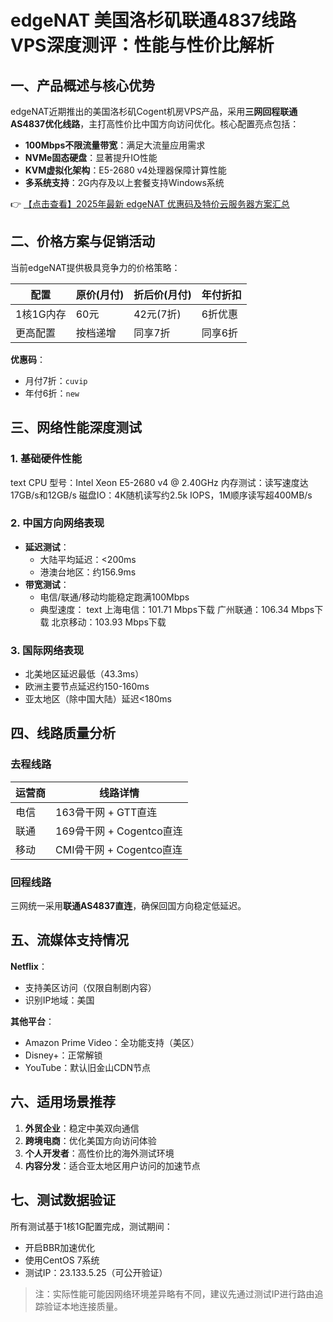 # edgeNAT 美国洛杉矶联通4837线路VPS深度测评：性能与性价比解析

## 一、产品概述与核心优势

edgeNAT近期推出的美国洛杉矶Cogent机房VPS产品，采用**三网回程联通AS4837优化线路**，主打高性价比中国方向访问优化。核心配置亮点包括：

- **100Mbps不限流量带宽**：满足大流量应用需求
- **NVMe固态硬盘**：显著提升IO性能
- **KVM虚拟化架构**：E5-2680 v4处理器保障计算性能
- **多系统支持**：2G内存及以上套餐支持Windows系统

👉 [【点击查看】2025年最新 edgeNAT 优惠码及特价云服务器方案汇总](https://bit.ly/edgenat)

## 二、价格方案与促销活动

当前edgeNAT提供极具竞争力的价格策略：

| 配置       | 原价(月付) | 折后价(月付) | 年付折扣 |
|------------|------------|--------------|----------|
| 1核1G内存  | 60元       | 42元(7折)    | 6折优惠  |
| 更高配置   | 按档递增   | 同享7折      | 同享6折  |

**优惠码**：
- 月付7折：`cuvip`
- 年付6折：`new`

## 三、网络性能深度测试

### 1. 基础硬件性能
text
CPU 型号：Intel Xeon E5-2680 v4 @ 2.40GHz
内存测试：读写速度达17GB/s和12GB/s
磁盘IO：4K随机读写约2.5k IOPS，1M顺序读写超400MB/s

### 2. 中国方向网络表现
- **延迟测试**：
  - 大陆平均延迟：<200ms
  - 港澳台地区：约156.9ms
- **带宽测试**：
  - 电信/联通/移动均能稳定跑满100Mbps
  - 典型速度：
    text
    上海电信：101.71 Mbps下载
    广州联通：106.34 Mbps下载
    北京移动：103.93 Mbps下载
    

### 3. 国际网络表现
- 北美地区延迟最低（43.3ms）
- 欧洲主要节点延迟约150-160ms
- 亚太地区（除中国大陆）延迟<180ms

## 四、线路质量分析

### 去程线路
| 运营商 | 线路详情                     |
|--------|------------------------------|
| 电信   | 163骨干网 + GTT直连          |
| 联通   | 169骨干网 + Cogentco直连     |
| 移动   | CMI骨干网 + Cogentco直连     |

### 回程线路
三网统一采用**联通AS4837直连**，确保回国方向稳定低延迟。

## 五、流媒体支持情况

**Netflix**：  
- 支持美区访问（仅限自制剧内容）
- 识别IP地域：美国

**其他平台**：
- Amazon Prime Video：全功能支持（美区）
- Disney+：正常解锁
- YouTube：默认旧金山CDN节点

## 六、适用场景推荐

1. **外贸企业**：稳定中美双向通信
2. **跨境电商**：优化美国方向访问体验
3. **个人开发者**：高性价比的海外测试环境
4. **内容分发**：适合亚太地区用户访问的加速节点

## 七、测试数据验证

所有测试基于1核1G配置完成，测试期间：
- 开启BBR加速优化
- 使用CentOS 7系统
- 测试IP：23.133.5.25（可公开验证）

> 注：实际性能可能因网络环境差异略有不同，建议先通过测试IP进行路由追踪验证本地连接质量。